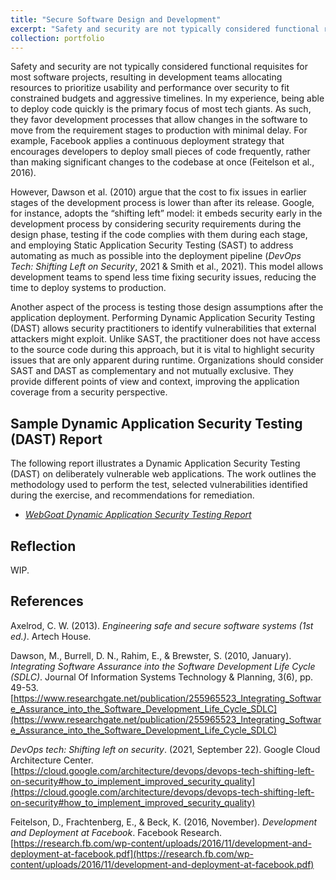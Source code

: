 ```yaml
---
title: "Secure Software Design and Development"
excerpt: "Safety and security are not typically considered functional requisites for most software projects, resulting in development teams allocating resources to prioritize usability and performance over security to fit constrained budgets and aggressive timelines. In my experience, being able to deploy code quickly is the primary focus of most tech giants. As such, they favor development processes that allow changes in the software to move from the requirement stages to production with minimal delay. This section discusses some of the aspects associated with the Secure Software Design and Development Process."
collection: portfolio
---
```


Safety and security are not typically considered functional requisites for most software projects, resulting in development teams allocating resources to prioritize usability and performance over security to fit constrained budgets and aggressive timelines. In my experience, being able to deploy code quickly is the primary focus of most tech giants. As such, they favor development processes that allow changes in the software to move from the requirement stages to production with minimal delay. For example, Facebook applies a continuous deployment strategy that encourages developers to deploy small pieces of code frequently, rather than making significant changes to the codebase at once (Feitelson et al., 2016).

However, Dawson et al. (2010) argue that the cost to fix issues in earlier stages of the development process is lower than after its release. Google, for instance, adopts the “shifting left” model: it embeds security early in the development process by considering security requirements during the design phase, testing if the code complies with them during each stage, and employing Static Application Security Testing (SAST) to address automating as much as possible into the deployment pipeline (_DevOps Tech: Shifting Left on Security_, 2021 & Smith et al., 2021). This model allows development teams to spend less time fixing security issues, reducing the time to deploy systems to production.

Another aspect of the process is testing those design assumptions after the application deployment. Performing Dynamic Application Security Testing (DAST) allows security practitioners to identify vulnerabilities that external attackers might exploit. Unlike SAST, the practitioner does not have access to the source code during this approach, but it is vital to highlight security issues that are only apparent during runtime. Organizations should consider SAST and DAST as complementary and not mutually exclusive. They provide different points of view and context, improving the application coverage from a security perspective.

## Sample Dynamic Application Security Testing (DAST) Report
The following report illustrates a Dynamic Application Security Testing (DAST) on deliberately vulnerable web applications. The work outlines the methodology used to perform the test, selected vulnerabilities identified during the exercise, and recommendations for remediation.

* _[WebGoat Dynamic Application Security Testing Report](http://danielcmarques.github.io/files/coursework/csol560/Assignment.CSOL560.WebGoat_DAST.Daniel_Cordeiro_Marques.pdf)_

## Reflection
WIP.

## References
Axelrod, C. W. (2013). _Engineering safe and secure software systems (1st ed.)_. Artech House.

Dawson, M., Burrell, D. N., Rahim, E., & Brewster, S. (2010, January). _Integrating Software Assurance into the Software Development Life Cycle (SDLC)_. Journal Of Information Systems Technology & Planning, 3(6), pp. 49-53. [https://www.researchgate.net/publication/255965523_Integrating_Software_Assurance_into_the_Software_Development_Life_Cycle_SDLC](https://www.researchgate.net/publication/255965523_Integrating_Software_Assurance_into_the_Software_Development_Life_Cycle_SDLC)

_DevOps tech: Shifting left on security_. (2021, September 22). Google Cloud Architecture Center. [https://cloud.google.com/architecture/devops/devops-tech-shifting-left-on-security#how_to_implement_improved_security_quality](https://cloud.google.com/architecture/devops/devops-tech-shifting-left-on-security#how_to_implement_improved_security_quality)

Feitelson, D., Frachtenberg, E., & Beck, K. (2016, November). _Development and Deployment at Facebook_. Facebook Research. [https://research.fb.com/wp-content/uploads/2016/11/development-and-deployment-at-facebook.pdf](https://research.fb.com/wp-content/uploads/2016/11/development-and-deployment-at-facebook.pdf)
